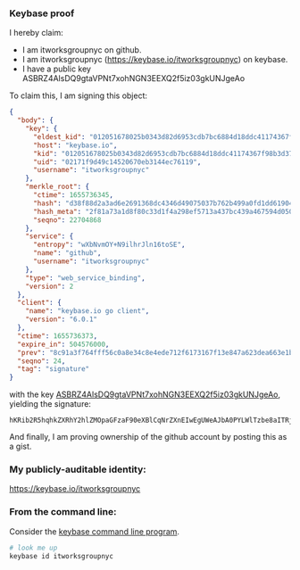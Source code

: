 ### Keybase proof

I hereby claim:

  * I am itworksgroupnyc on github.
  * I am itworksgroupnyc (https://keybase.io/itworksgroupnyc) on keybase.
  * I have a public key ASBRZ4AlsDQ9gtaVPNt7xohNGN3EEXQ2f5iz03gkUNJgeAo

To claim this, I am signing this object:

```json
{
  "body": {
    "key": {
      "eldest_kid": "012051678025b0343d82d6953cdb7bc6884d18ddc41174367f98b3d3782450d260780a",
      "host": "keybase.io",
      "kid": "012051678025b0343d82d6953cdb7bc6884d18ddc41174367f98b3d3782450d260780a",
      "uid": "02171f9d49c14520670eb3144ec76119",
      "username": "itworksgroupnyc"
    },
    "merkle_root": {
      "ctime": 1655736345,
      "hash": "d38f88d2a3ad6e2691368dc4346d49075037b762b499a0fd1dd61904ed2e6743e5908a546f3baf84a60b63413f71a7c8f0907d1d5715f09a25acf273adffada1",
      "hash_meta": "2f81a73a1d8f80c33d1f4a298ef5713a437bc439a467594d050c4e4d8ddbeb02",
      "seqno": 22704868
    },
    "service": {
      "entropy": "wXbNvmOY+N9ilhrJln16toSE",
      "name": "github",
      "username": "itworksgroupnyc"
    },
    "type": "web_service_binding",
    "version": 2
  },
  "client": {
    "name": "keybase.io go client",
    "version": "6.0.1"
  },
  "ctime": 1655736373,
  "expire_in": 504576000,
  "prev": "8c91a3f764fff56c0a8e34c8e4ede712f6173167f13e847a623dea663e1b9a5b",
  "seqno": 24,
  "tag": "signature"
}
```

with the key [ASBRZ4AlsDQ9gtaVPNt7xohNGN3EEXQ2f5iz03gkUNJgeAo](https://keybase.io/itworksgroupnyc), yielding the signature:

```
hKRib2R5hqhkZXRhY2hlZMOpaGFzaF90eXBlCqNrZXnEIwEgUWeAJbA0PYLWlTzbe8aITRjdxBF0Nn+Ys9N4JFDSYHgKp3BheWxvYWTESpcCGMQgjJGj92T/9WwKjjTI5O3nEvYXMWfxPoR6Yj3qZj4bmlvEIDBAdIgU36mo9Z3l2hnvH7itoNFzE3ZIFO7a/freAH+zAgHCo3NpZ8RAXihLpEffSEjrgcH5ujc2ue/VGtpyTsPMSSi30gT7Y5ggO9KXJ/13mcG7+QJ2B6Y1E+5ULGAS4I7ydCP+T5e1DahzaWdfdHlwZSCkaGFzaIKkdHlwZQildmFsdWXEIBhhn6ddALurnv6t1MvKwCeAqRXwlIh5zaxnI+6WE5plo3RhZ80CAqd2ZXJzaW9uAQ==

```

And finally, I am proving ownership of the github account by posting this as a gist.

### My publicly-auditable identity:

https://keybase.io/itworksgroupnyc

### From the command line:

Consider the [keybase command line program](https://keybase.io/download).

```bash
# look me up
keybase id itworksgroupnyc
```
